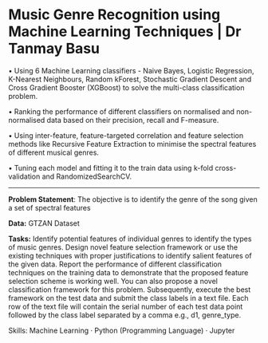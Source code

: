 # Music Genre Recognition using Machine Learning Techniques | Dr Tanmay Basu

• Using 6 Machine Learning classifiers - Naive Bayes, Logistic Regression, K-Nearest Neighbours, Random kForest, Stochastic Gradient Descent and Cross Gradient Booster (XGBoost) to solve the multi-class classification problem.

• Ranking the performance of different classifiers on normalised and non-normalised data based on their precision, recall and F-measure. 

• Using inter-feature, feature-targeted correlation and feature selection methods like Recursive Feature Extraction to minimise the spectral features of different musical genres.

• Tuning each model and fitting it to the train data using k-fold cross-validation and RandomizedSearchCV.
_____________________________________________________________________

**Problem Statement**: The objective is to identify the genre of the song given a set of spectral features

**Data:** GTZAN Dataset  

**Tasks:** Identify potential features of individual genres to identify the types of music genres. Design novel feature selection framework  or use the existing techniques with proper justifications to identify salient features of the given data. Report the performance of different classification techniques on the training data to demonstrate that the proposed feature selection scheme is working well. You can also propose a novel classification framework for this problem. Subsequently, execute the best framework on the test data and submit the class labels in a text file. Each row of the text file will contain the serial number of each test data point followed by the class label separated by a comma e.g., d1, genre_type.

Skills: Machine Learning · Python (Programming Language) · Jupyter

